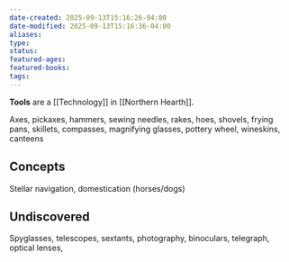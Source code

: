 ```yaml
---
date-created: 2025-09-13T15:16:26-04:00
date-modified: 2025-09-13T15:16:36-04:00
aliases: 
type: 
status: 
featured-ages: 
featured-books: 
tags:
---
```

**Tools** are a [[Technology]] in [[Northern Hearth]].

Axes, pickaxes, hammers, sewing needles, rakes, hoes, shovels, frying pans, skillets, compasses, magnifying glasses, pottery wheel, wineskins, canteens
## Concepts
Stellar navigation, domestication (horses/dogs)
## Undiscovered
Spyglasses, telescopes, sextants, photography, binoculars, telegraph, optical lenses,